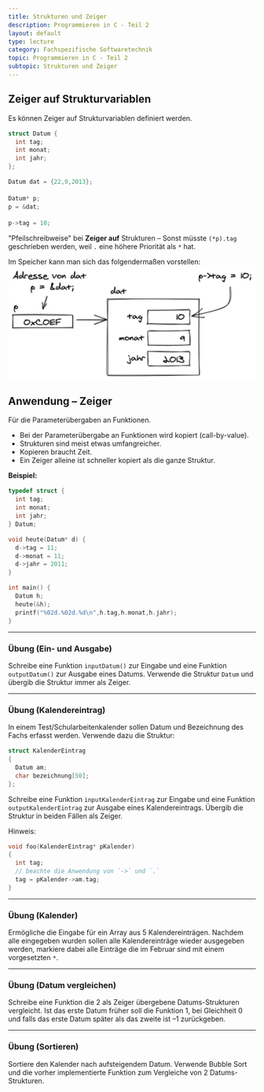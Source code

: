 ```yaml
---
title: Strukturen und Zeiger
description: Programmieren in C - Teil 2
layout: default
type: lecture
category: Fachspezifische Softwaretechnik
topic: Programmieren in C - Teil 2
subtopic: Strukturen und Zeiger
---
```


## Zeiger auf Strukturvariablen

Es können Zeiger auf Strukturvariablen definiert werden.

```c
struct Datum {
  int tag;
  int monat;
  int jahr;
};
```


```c
Datum dat = {22,9,2013};

Datum* p;
p = &dat;

p->tag = 10;
```

"Pfeilschreibweise" bei **Zeiger auf** Strukturen – Sonst müsste `(*p).tag` geschrieben werden, weil `.` eine höhere Priorität als `*` hat.

Im Speicher kann man sich das folgendermaßen vorstellen:
![Strukturen und Zeiger](fig/strukturen_und_zeiger.png)



## Anwendung – Zeiger
Für die Parameterübergaben an Funktionen.

- Bei der Parameterübergabe an Funktionen wird kopiert (call-by-value).
- Strukturen sind meist etwas umfangreicher.
- Kopieren braucht Zeit.
- Ein Zeiger alleine ist schneller kopiert als die ganze Struktur.


**Beispiel:**

```c
typedef struct {
  int tag;
  int monat;
  int jahr;
} Datum;
```


```c
void heute(Datum* d) {
  d->tag = 11;
  d->monat = 11;
  d->jahr = 2011;
}
```


```c
int main() {
  Datum h;
  heute(&h);
  printf("%02d.%02d.%d\n",h.tag,h.monat,h.jahr);
}
```



---

### Übung (Ein- und Ausgabe)

Schreibe eine Funktion `inputDatum()` zur Eingabe und eine Funktion `outputDatum()` zur Ausgabe eines Datums. Verwende die Struktur `Datum` und übergib die Struktur immer als Zeiger.



---

### Übung (Kalendereintrag)

In einem Test/Schularbeitenkalender sollen Datum und Bezeichnung des Fachs erfasst werden. Verwende dazu die Struktur:

```c++
struct KalenderEintrag
{
  Datum am;
  char bezeichnung[50];  
};
```

Schreibe eine Funktion `inputKalenderEintrag` zur Eingabe und eine Funktion `outputKalenderEintrag` zur Ausgabe eines Kalendereintrags. Übergib die Struktur in beiden Fällen als Zeiger.

Hinweis:

```c++
void foo(KalenderEintrag* pKalender) 
{
  int tag;
  // beachte die Anwendung von `->` und `.`
  tag = pKalender->am.tag;
}
```



---

### Übung (Kalender)

Ermögliche die Eingabe für ein Array aus 5 Kalendereinträgen. Nachdem alle eingegeben wurden sollen alle Kalendereinträge wieder ausgegeben werden, markiere dabei alle Einträge die im Februar sind mit einem vorgesetzten  `*`.



---

### Übung (Datum vergleichen)

Schreibe eine Funktion die 2 als Zeiger übergebene Datums-Strukturen vergleicht.
Ist das erste Datum früher soll die Funktion 1, bei Gleichheit 0 und falls das erste Datum später als das zweite ist –1 zurückgeben.



---

### Übung (Sortieren)

Sortiere den Kalender nach aufsteigendem Datum. Verwende Bubble Sort und die vorher implementierte Funktion zum Vergleiche von 2 Datums-Strukturen.





 
